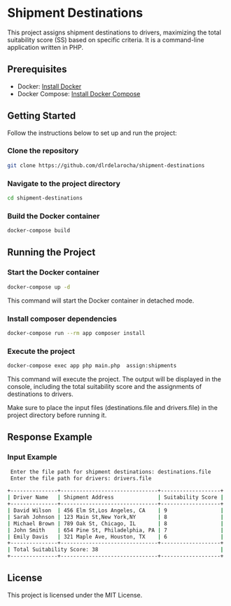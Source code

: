 # Shipment Destinations

This project assigns shipment destinations to drivers, maximizing the total suitability score (SS) based on specific criteria. It is a command-line application written in PHP.

## Prerequisites

- Docker: [Install Docker](https://docs.docker.com/get-docker/)
- Docker Compose: [Install Docker Compose](https://docs.docker.com/compose/install/)

## Getting Started

Follow the instructions below to set up and run the project:

### Clone the repository

```bash
git clone https://github.com/dlrdelarocha/shipment-destinations
```

### Navigate to the project directory

```bash
cd shipment-destinations
```

### **Build the Docker container**

```bash
docker-compose build
```

## Running the Project

### Start the Docker container

```bash
docker-compose up -d
```
This command will start the Docker container in detached mode.

### Install composer dependencies

```bash
docker-compose run --rm app composer install 
```

### Execute the project
```bash
docker-compose exec app php main.php  assign:shipments
```
This command will execute the project. The output will be displayed in the console, including the total suitability score and the assignments of destinations to drivers.

Make sure to place the input files (destinations.file and drivers.file) in the project directory before running it.

## Response Example
### Input Example
```bash
 Enter the file path for shipment destinations: destinations.file
 Enter the file path for drivers: drivers.file
```

```bash
+---------------+-------------------------------+-------------------+
| Driver Name   | Shipment Address              | Suitability Score |
+---------------+-------------------------------+-------------------+
| David Wilson  | 456 Elm St,Los Angeles, CA    | 9                 |
| Sarah Johnson | 123 Main St,New York,NY       | 8                 |
| Michael Brown | 789 Oak St, Chicago, IL       | 8                 |
| John Smith    | 654 Pine St, Philadelphia, PA | 7                 |
| Emily Davis   | 321 Maple Ave, Houston, TX    | 6                 |
+---------------+-------------------------------+-------------------+
| Total Suitability Score: 38                                       |
+---------------+-------------------------------+-------------------+
```

## License

This project is licensed under the MIT License.